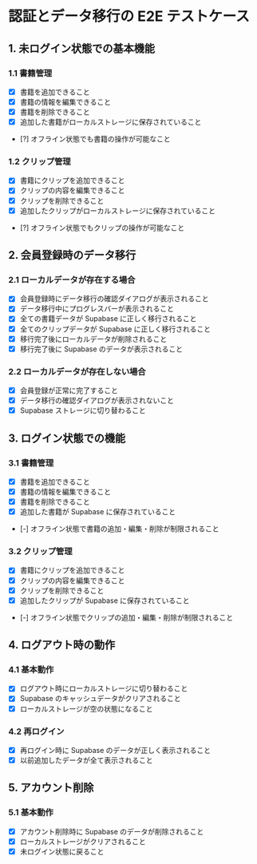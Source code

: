 # 認証とデータ移行の E2E テストケース

## 1. 未ログイン状態での基本機能

### 1.1 書籍管理

- [x] 書籍を追加できること
- [x] 書籍の情報を編集できること
- [x] 書籍を削除できること
- [x] 追加した書籍がローカルストレージに保存されていること
- [?] オフライン状態でも書籍の操作が可能なこと

### 1.2 クリップ管理

- [x] 書籍にクリップを追加できること
- [x] クリップの内容を編集できること
- [x] クリップを削除できること
- [x] 追加したクリップがローカルストレージに保存されていること
- [?] オフライン状態でもクリップの操作が可能なこと

## 2. 会員登録時のデータ移行

### 2.1 ローカルデータが存在する場合

- [x] 会員登録時にデータ移行の確認ダイアログが表示されること
- [x] データ移行中にプログレスバーが表示されること
- [x] 全ての書籍データが Supabase に正しく移行されること
- [x] 全てのクリップデータが Supabase に正しく移行されること
- [x] 移行完了後にローカルデータが削除されること
- [x] 移行完了後に Supabase のデータが表示されること

### 2.2 ローカルデータが存在しない場合

- [x] 会員登録が正常に完了すること
- [x] データ移行の確認ダイアログが表示されないこと
- [x] Supabase ストレージに切り替わること

## 3. ログイン状態での機能

### 3.1 書籍管理

- [x] 書籍を追加できること
- [x] 書籍の情報を編集できること
- [x] 書籍を削除できること
- [x] 追加した書籍が Supabase に保存されていること
- [-] オフライン状態で書籍の追加・編集・削除が制限されること

### 3.2 クリップ管理

- [x] 書籍にクリップを追加できること
- [x] クリップの内容を編集できること
- [x] クリップを削除できること
- [x] 追加したクリップが Supabase に保存されていること
- [-] オフライン状態でクリップの追加・編集・削除が制限されること

## 4. ログアウト時の動作

### 4.1 基本動作

- [x] ログアウト時にローカルストレージに切り替わること
- [x] Supabase のキャッシュデータがクリアされること
- [x] ローカルストレージが空の状態になること

### 4.2 再ログイン

- [x] 再ログイン時に Supabase のデータが正しく表示されること
- [x] 以前追加したデータが全て表示されること

## 5. アカウント削除

### 5.1 基本動作

- [x] アカウント削除時に Supabase のデータが削除されること
- [x] ローカルストレージがクリアされること
- [x] 未ログイン状態に戻ること
